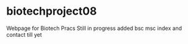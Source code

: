# biotechproject08
Webpage for Biotech Pracs
Still in progress 
added bsc msc index and contact till yet

